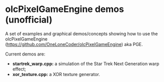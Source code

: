 # olcPixelGameEngine demos (unofficial)

A set of examples and graphical demos/concepts showing how to use the olcPixelGameEngine (https://github.com/OneLoneCoder/olcPixelGameEngine) aka PGE.

Current demos are:

 * **startrek_warp.cpp:** a simulation of the Star Trek Next Generation warp effect;
 * **xor_texture.cpp:** a XOR texture generator.
